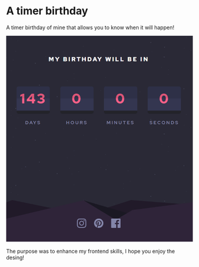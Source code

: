 # A timer birthday

A timer birthday of mine that allows you to know when it will happen!

![Algorithm schema](./images/countdown-site.PNG)

The purpose was to enhance my frontend skills, I hope you enjoy the desing!

